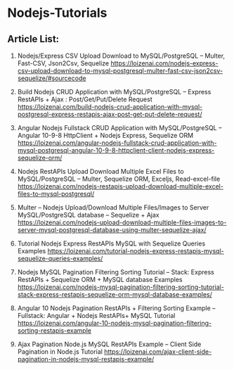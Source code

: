 # Nodejs-Tutorials

Article List:
-------------------
1. Nodejs/Express CSV Upload Download to MySQL/PostgreSQL – Multer, Fast-CSV, Json2Csv, Sequelize
https://loizenai.com/nodejs-express-csv-upload-download-to-mysql-postgresql-multer-fast-csv-json2csv-sequelize/#sourcecode

2. Build Nodejs CRUD Application with MySQL/PostgreSQL – Express RestAPIs + Ajax : Post/Get/Put/Delete Request
https://loizenai.com/build-nodejs-crud-application-with-mysql-postgresql-express-restapis-ajax-post-get-put-delete-request/

3. Angular Nodejs Fullstack CRUD Application with MySQL/PostgreSQL – Angular 10-9-8 HttpClient + Nodejs Express, Sequelize ORM
https://loizenai.com/angular-nodejs-fullstack-crud-application-with-mysql-postgresql-angular-10-9-8-httpclient-client-nodejs-express-sequelize-orm/

4. Nodejs RestAPIs Upload Download Multiple Excel Files to MySQL/PostgreSQL – Multer, Sequelize ORM, Exceljs, Read-excel-file
https://loizenai.com/nodejs-restapis-upload-download-multiple-excel-files-to-mysql-postgresql/

5. Multer – Nodejs Upload/Download Multiple Files/Images to Server MySQL/PostgreSQL database – Sequelize + Ajax
https://loizenai.com/nodejs-upload-download-multiple-files-images-to-server-mysql-postgresql-database-using-multer-sequelize-ajax/

6. Tutorial Nodejs Express RestAPIs MySQL with Sequelize Queries Examples 
https://loizenai.com/tutorial-nodejs-express-restapis-mysql-sequelize-queries-examples/

7. Nodejs MySQL Pagination Filtering Sorting Tutorial – Stack: Express RestAPIs + Sequelize ORM + MySQL database Examples
https://loizenai.com/nodejs-mysql-pagination-filtering-sorting-tutorial-stack-express-restapis-sequelize-orm-mysql-database-examples/

8. Angular 10 Nodejs Pagination RestAPIs + Filtering Sorting Example – Fullstack: Angular + Nodejs RestAPIs+ MySQL Tutorial
https://loizenai.com/angular-10-nodejs-mysql-pagination-filtering-sorting-restapis-example

9. Ajax Pagination Node.js MySQL RestAPIs Example – Client Side Pagination in Node.js Tutorial
https://loizenai.com/ajax-client-side-pagination-in-nodejs-mysql-restapis-example/
